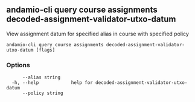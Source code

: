 ## andamio-cli query course assignments decoded-assignment-validator-utxo-datum

View assignment datum for specified alias in course with specified policy

```
andamio-cli query course assignments decoded-assignment-validator-utxo-datum [flags]
```

### Options

```
      --alias string    
  -h, --help            help for decoded-assignment-validator-utxo-datum
      --policy string   
```

